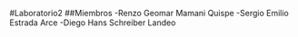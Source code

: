#Laboratorio2
##Miembros
-Renzo Geomar Mamani Quispe
-Sergio Emilio Estrada Arce
-Diego Hans Schreiber Landeo